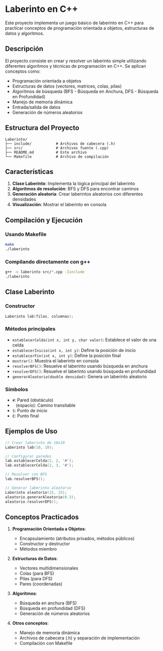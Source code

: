 # Laberinto en C++

Este proyecto implementa un juego básico de laberinto en C++ para practicar conceptos de programación orientada a objetos, estructuras de datos y algoritmos.

## Descripción

El proyecto consiste en crear y resolver un laberinto simple utilizando diferentes algoritmos y técnicas de programación en C++. Se aplican conceptos como:

- Programación orientada a objetos
- Estructuras de datos (vectores, matrices, colas, pilas)
- Algoritmos de búsqueda (BFS - Búsqueda en Anchura, DFS - Búsqueda en Profundidad)
- Manejo de memoria dinámica
- Entrada/salida de datos
- Generación de números aleatorios

## Estructura del Proyecto

```
Laberinto/
├── include/           # Archivos de cabecera (.h)
├── src/               # Archivos fuente (.cpp)
├── README.md          # Este archivo
└── Makefile           # Archivo de compilación
```

## Características

1. **Clase Laberinto**: Implementa la lógica principal del laberinto
2. **Algoritmos de resolución**: BFS y DFS para encontrar caminos
3. **Generación aleatoria**: Crear laberintos aleatorios con diferentes densidades
4. **Visualización**: Mostrar el laberinto en consola

## Compilación y Ejecución

### Usando Makefile

```bash
make
./laberinto
```

### Compilando directamente con g++

```bash
g++ -o laberinto src/*.cpp -Iinclude
./laberinto
```

## Clase Laberinto

### Constructor
```cpp
Laberinto lab(filas, columnas);
```

### Métodos principales

- `establecerCelda(int x, int y, char valor)`: Establece el valor de una celda
- `establecerInicio(int x, int y)`: Define la posición de inicio
- `establecerFin(int x, int y)`: Define la posición final
- `mostrar()`: Muestra el laberinto en consola
- `resolverBFS()`: Resuelve el laberinto usando búsqueda en anchura
- `resolverDFS()`: Resuelve el laberinto usando búsqueda en profundidad
- `generarAleatorio(double densidad)`: Genera un laberinto aleatorio

### Símbolos

- `#`: Pared (obstáculo)
- ` ` (espacio): Camino transitable
- `S`: Punto de inicio
- `E`: Punto final

## Ejemplos de Uso

```cpp
// Crear laberinto de 10x10
Laberinto lab(10, 10);

// Configurar paredes
lab.establecerCelda(2, 2, '#');
lab.establecerCelda(2, 3, '#');

// Resolver con BFS
lab.resolverBFS();

// Generar laberinto aleatorio
Laberinto aleatorio(15, 15);
aleatorio.generarAleatorio(0.3);
aleatorio.resolverDFS();
```

## Conceptos Practicados

1. **Programación Orientada a Objetos**:
   - Encapsulamiento (atributos privados, métodos públicos)
   - Constructor y destructor
   - Métodos miembro

2. **Estructuras de Datos**:
   - Vectores multidimensionales
   - Colas (para BFS)
   - Pilas (para DFS)
   - Pares (coordenadas)

3. **Algoritmos**:
   - Búsqueda en anchura (BFS)
   - Búsqueda en profundidad (DFS)
   - Generación de números aleatorios

4. **Otros conceptos**:
   - Manejo de memoria dinámica
   - Archivos de cabecera (.h) y separación de implementación
   - Compilación con Makefile